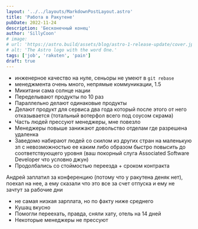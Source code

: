 ```yaml
---
layout: '../../layouts/MarkdownPostLayout.astro'
title: 'Работа в Ракутене'
pubDate: 2022-11-24
description: 'Бесконечный конец'
author: 'SillyCoon'
# image:
# url: 'https://astro.build/assets/blog/astro-1-release-update/cover.jpeg'
# alt: 'The Astro logo with the word One.'
tags: ['job', 'rakuten', 'pain']
draft: true
---
```


- инженерное качество на нуле, сеньоры не умеют в `git rebase`
- менеджмента очень много, непрямые коммуникации, 1.5
- Микитани сама солнце нации
- Переделывают продукты по 10 раз
- Параллельно делают одинаковые продукты
- Делают продукт для сервиса два года который после этого от него отказывается (тотальный вотерфол всего под соусом скрама)
- Часть людей прессуют менеджеры, мне повезло
- Менеджеры повыше занижают довольство отделам где разрешена удаленка
- Заведомо набирают людей со скилом из других стран на маленькую зп с невозможностью ее каким либо образом быстро повысить до соответствующего уровня (ваш покорный слуга Associated Software Developer что условно джун)
- Продолбались со стоймостью переезда + сроком контракта

Андрей заплатил за конференцию (потому что у ракутена деняк нет), поехал на нее, а ему сказали что это все за счет отпуска и ему не зачтут за рабочие дни

- не самая низкая зарплата, но по факту ниже среднего
- Кушац вкусно
- Помогли переехать, правда, сняли хату, отель на 14 дней
- Некоторые менеджеры не прессуют

